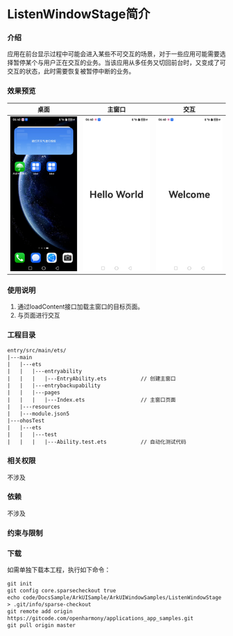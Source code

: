 # ListenWindowStage简介

### 介绍

应用在前台显示过程中可能会进入某些不可交互的场景，对于一些应用可能需要选择暂停某个与用户正在交互的业务。当该应用从多任务又切回前台时，又变成了可交互的状态，此时需要恢复被暂停中断的业务。

### 效果预览

| 桌面                                     | 主窗口                                    | 交互                                     |
|----------------------------------------|----------------------------------------|----------------------------------------|
| ![image](screenshots/screenshot_1.jpg) | ![image](screenshots/screenshot_2.jpg) | ![image](screenshots/screenshot_3.jpg) |

### 使用说明

1. 通过loadContent接口加载主窗口的目标页面。
2. 与页面进行交互

### 工程目录


```
entry/src/main/ets/
|---main
|   |---ets
|   |   |---entryability
|   |   |   |---EntryAbility.ets           // 创建主窗口
|   |   |---entrybackupability
|   |   |---pages
|   |   |   |---Index.ets                  // 主窗口页面
|   |---resources
|   |---module.json5                       
|---ohosTest
|   |---ets 
|   |   |---test
|   |   |   |---Ability.test.ets           // 自动化测试代码
```

### 相关权限

不涉及

### 依赖

不涉及

### 约束与限制

### 下载

如需单独下载本工程，执行如下命令：

```
git init
git config core.sparsecheckout true
echo code/DocsSample/ArkUISample/ArkUIWindowSamples/ListenWindowStage > .git/info/sparse-checkout
git remote add origin https://gitcode.com/openharmony/applications_app_samples.git
git pull origin master
```